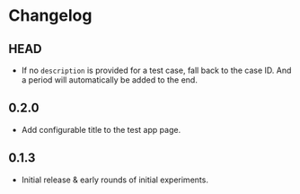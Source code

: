 # Changelog

## HEAD

- If no `description` is provided for a test case, fall back to the case ID. And a period will automatically be added to the end.

## 0.2.0

- Add configurable title to the test app page.

## 0.1.3

- Initial release & early rounds of initial experiments.
